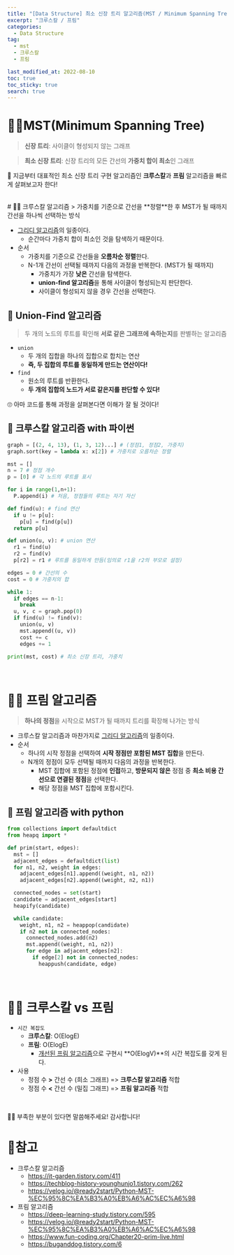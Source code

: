 ```yaml
---
title: "[Data Structure] 최소 신장 트리 알고리즘(MST / Minimum Spanning Tree)"
excerpt: "크루스칼 / 프림"
categories:
  - Data Structure
tag:
  - mst
  - 크루스칼
  - 프림

last_modified_at: 2022-08-10
toc: true
toc_sticky: true
search: true
---
```


# 🙋‍♀️MST(Minimum Spanning Tree)
> **신장 트리**: 사이클이 형성되지 않는 그래프

> **최소 신장 트리**: 신장 트리의 모든 간선의 **가중치 합이 최소**인 그래프

🙂 지금부터 대표적인 최소 신장 트리 구현 알고리즘인 **크루스칼**과 **프림** 알고리즘을 빠르게 살펴보고자 한다!

<br>
# 🙋‍♀️ 크루스칼 알고리즘
> 가중치를 기준으로 간선을 **정렬**한 후 MST가 될 때까지 간선을 하나씩 선택하는 방식

* <u>그리디 알고리즘</u>의 일종이다.
  * 순간마다 가중치 합이 최소인 것을 탐색하기 때문이다.
* 순서
  * 가중치를 기준으로 간선들을 **오름차순 정렬**한다.
  * N-1개 간선이 선택될 때까지 다음의 과정을 반복한다. (MST가 될 때까지)
    * 가중치가 가장 **낮은** 간선을 탐색한다.
    * **union-find 알고리즘**을 통해 사이클이 형성되는지 판단한다.
    * 사이클이 형성되지 않을 경우 간선을 선택한다.

## 🧐 Union-Find 알고리즘
> 두 개의 노드의 루트를 확인해 **서로 같은 그래프에 속하는지**를 판별하는 알고리즘

* `union`
  * 두 개의 집합을 하나의 집합으로 합치는 연산
  * **즉, 두 집합의 루트를 동일하게 만드는 연산이다!**
* `find`
  * 원소의 루트를 반환한다.
  * **두 개의 집합의 노드가 서로 같은지를 판단할 수 있다!**

🙄 아마 코드를 통해 과정을 살펴본다면 이해가 잘 될 것이다!

## 🧐 크루스칼 알고리즘 with 파이썬
```python
graph = [(2, 4, 13), (1, 3, 12)...] # (정점1, 정점2, 가중치)
graph.sort(key = lambda x: x[2]) # 가중치로 오름차순 정렬

mst = []
n = 7 # 정점 개수
p = [0] # 각 노드의 루트를 표시

for i in range(1,n+1):
  P.append(i) # 처음, 정점들의 루트는 자기 자신

def find(u): # find 연산
  if u != p[u]:
    p[u] = find(p[u])
  return p[u]

def union(u, v): # union 연산
  r1 = find(u)
  r2 = find(v)
  p[r2] = r1 # 루트를 동일하게 만듬(임의로 r1을 r2의 부모로 설정)

edges = 0 # 간선의 수
cost = 0 # 가중치의 합

while 1:
  if edges == n-1:
    break
  u, v, c = graph.pop(0)
  if find(u) != find(v):
    union(u, v)
    mst.append((u, v))
    cost += c
    edges += 1

print(mst, cost) # 최소 신장 트리, 가중치
```

<br>

# 🙋‍♀️ 프림 알고리즘

> **하나의 정점**을 시작으로 MST가 될 때까지 트리를 확장해 나가는 방식

* 크루스칼 알고리즘과 마찬가지로 <U>그리디 알고리즘</U>의 일종이다.
* 순서
  * 하나의 시작 정점을 선택하여 **시작 정점만 포함된 MST 집합**을 만든다.
  * N개의 정점이 모두 선택될 때까지 다음의 과정을 반복한다.
    * MST 집합에 포함된 정점에 **인접**하고, **방문되지 않은** 정점 중 **최소 비용 간선으로 연결된 정점**을 선택한다.
    * 해당 정점을 MST 집합에 포함시킨다.

## 🧐 프림 알고리즘 with python
```python
from collections import defaultdict
from heapq import *

def prim(start, edges):
  mst = []
  adjacent_edges = defaultdict(list)
  for n1, n2, weight in edges:
    adjacent_edges[n1].append((weight, n1, n2))
    adjacent_edges[n2].append((weight, n2, n1))

  connected_nodes = set(start)
  candidate = adjacent_edges[start]
  heapify(candidate)

  while candidate:
    weight, n1, n2 = heappop(candidate)
    if n2 not in connected_nodes:
      connected_nodes.add(n2)
      mst.append((weight, n1, n2))
      for edge in adjacent_edges[n2]:
        if edge[2] not in connected_nodes:
          heappush(candidate, edge)
```

<br>

# 🙋‍♀️ 크루스칼 vs 프림
* `시간 복잡도`
  * **크루스칼**: O(ElogE)
  * **프림**: O(ElogE)
    * [개선된 프림 알고리즘](https://kils-log-of-develop.tistory.com/263)으로 구현시 **O(ElogV)**의 시간 복잡도를 갖게 된다.
* 사용
  * 정점 수 **>** 간선 수 (희소 그래프) => **크루스칼 알고리즘** 적합
  * 정점 수 **<** 간선 수 (밀집 그래프) => **프림 알고리즘** 적합


<br>

🙇‍♀️ 부족한 부분이 있다면 말씀해주세요! 감사합니다!

# 📃참고
* 크루스칼 알고리즘
  * <https://it-garden.tistory.com/411>
  * <https://techblog-history-younghunjo1.tistory.com/262>
  * <https://velog.io/@ready2start/Python-MST-%EC%95%8C%EA%B3%A0%EB%A6%AC%EC%A6%98>
* 프림 알고리즘
  * <https://deep-learning-study.tistory.com/595>
  * <https://velog.io/@ready2start/Python-MST-%EC%95%8C%EA%B3%A0%EB%A6%AC%EC%A6%98>
  * <https://www.fun-coding.org/Chapter20-prim-live.html>
  * <https://buganddog.tistory.com/6>
